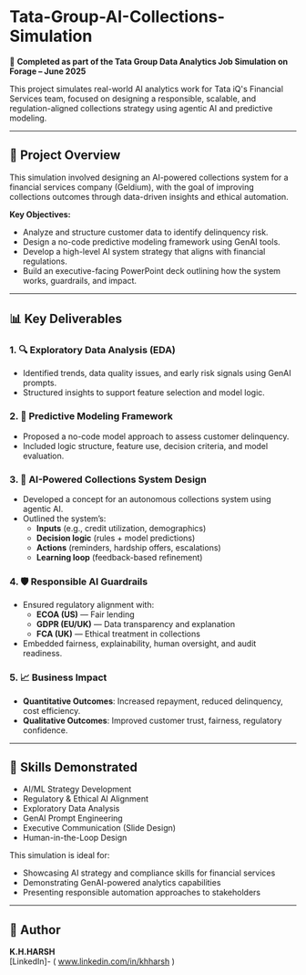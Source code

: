 # Tata-Group-AI-Collections-Simulation

🚀 **Completed as part of the Tata Group Data Analytics Job Simulation on Forage – June 2025**

This project simulates real-world AI analytics work for Tata iQ's Financial Services team, focused on designing a responsible, scalable, and regulation-aligned collections strategy using agentic AI and predictive modeling.

---

## 📌 Project Overview

This simulation involved designing an AI-powered collections system for a financial services company (Geldium), with the goal of improving collections outcomes through data-driven insights and ethical automation.

**Key Objectives:**
- Analyze and structure customer data to identify delinquency risk.
- Design a no-code predictive modeling framework using GenAI tools.
- Develop a high-level AI system strategy that aligns with financial regulations.
- Build an executive-facing PowerPoint deck outlining how the system works, guardrails, and impact.

---

## 📊 Key Deliverables

### 1. 🔍 Exploratory Data Analysis (EDA)
- Identified trends, data quality issues, and early risk signals using GenAI prompts.
- Structured insights to support feature selection and model logic.

### 2. 🧠 Predictive Modeling Framework
- Proposed a no-code model approach to assess customer delinquency.
- Included logic structure, feature use, decision criteria, and model evaluation.

### 3. 🤖 AI-Powered Collections System Design
- Developed a concept for an autonomous collections system using agentic AI.
- Outlined the system’s:
  - **Inputs** (e.g., credit utilization, demographics)
  - **Decision logic** (rules + model predictions)
  - **Actions** (reminders, hardship offers, escalations)
  - **Learning loop** (feedback-based refinement)

### 4. 🛡️ Responsible AI Guardrails
- Ensured regulatory alignment with:
  - **ECOA (US)** — Fair lending
  - **GDPR (EU/UK)** — Data transparency and explanation
  - **FCA (UK)** — Ethical treatment in collections
- Embedded fairness, explainability, human oversight, and audit readiness.

### 5. 📈 Business Impact
- **Quantitative Outcomes**: Increased repayment, reduced delinquency, cost efficiency.
- **Qualitative Outcomes**: Improved customer trust, fairness, regulatory confidence.

---

## 🧠 Skills Demonstrated

- AI/ML Strategy Development  
- Regulatory & Ethical AI Alignment  
- Exploratory Data Analysis  
- GenAI Prompt Engineering  
- Executive Communication (Slide Design)  
- Human-in-the-Loop Design

This simulation is ideal for:
- Showcasing AI strategy and compliance skills for financial services
- Demonstrating GenAI-powered analytics capabilities
- Presenting responsible automation approaches to stakeholders

---

## 👤 Author

**K.H.HARSH**    
[LinkedIn]- ( www.linkedin.com/in/khharsh )



